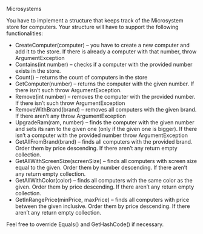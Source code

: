 Microsystems

You have to implement a structure that keeps track of the Microsystem store for computers. Your structure will have to support the following functionalities:
+	CreateComputer(computer) – you have to create a new computer and add it to the store. If there is already a computer with that number, throw ArgumentException
+	Contains(int number) – checks if a computer with the provided number exists in the store. 
+	Count() – returns the count of computers in the store
+	GetComputer(number) – returns the computer with the given number. If there isn’t such throw ArgumentException.
+	Remove(int number) – removes the computer with the provided number. If there isn’t such throw ArgumentException
+	RemoveWithBrand(brand) – removes all computers with the given brand. If there aren’t any throw ArgumentException
+	UpgradeRam(ram, number) – finds the computer with the given number and sets its ram to the given one (only if the given one is bigger). If there isn’t a computer with the provided number throw ArgumentException
+	GetAllFromBrand(brand) – finds all computers with the provided brand. Order them by price descending. If there aren’t any return empty collection.
+	GetAllWithScreenSize(screenSize) – finds all computers with screen size equal to the given. Order them by number descending. If there aren’t any return empty collection.
+	GetAllWithColor(color) – finds all computers with the same color as the given. Order them by price descending. If there aren’t any return empty collection.
+	GetInRangePrice(minPrice, maxPrice) – finds all computers with price between the given inclusive. Order them by price descending. If there aren’t any return empty collection.

Feel free to override Equals() and GetHashCode() if necessary.
